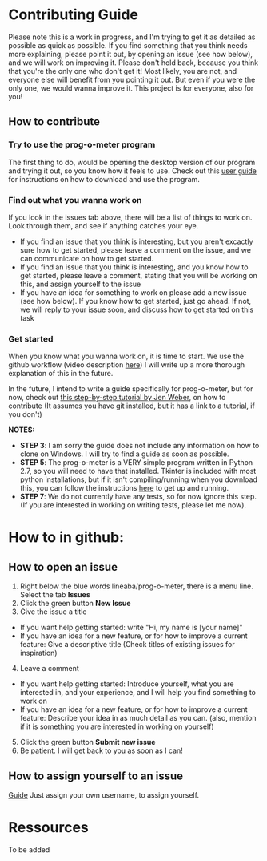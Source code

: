 # Contributing Guide
Please note this is a work in progress, and I'm trying to get it as detailed as possible as quick as possible. 
If you find something that you think needs more explaining, please point it out, by opening an issue (see how below), and we will work on improving it. Please don't hold back, because you think that you're the only one who don't get it! Most likely, you are not, and everyone else will benefit from you pointing it out. But even if you were the only one, we would wanna improve it. This project is for everyone, also for you!

## How to contribute

### Try to use the prog-o-meter program
The first thing to do, would be opening the desktop version of our program and trying it out, so you know how it feels to use.
Check out this [user guide](https://github.com/prog-o-meter/prog-o-meter/blob/master/user_guide.md) for instructions on how to download and use the program.

### Find out what you wanna work on
If you look in the issues tab above, there will be a list of things to work on. Look through them, and see if anything catches your eye.
* If you find an issue that you think is interesting, but you aren't excactly sure how to get started, please leave a comment on the issue, and we can communicate on how to get started.
* If you find an issue that you think is interesting, and you know how to get started, please leave a comment, stating that you will be working on this, and assign yourself to the issue 
* If you have an idea for something to work on please add a new issue (see how below). If you know how to get started, just go ahead. If not, we will reply to your issue soon, and discuss how to get started on this task

### Get started
When you know what you wanna work on, it is time to start. We use the github workflow (video description [here](https://www.youtube.com/watch?v=PBI2Rz-ZOxU)) I will write up a more thorough explanation of this in the future.

In the future, I intend to write a guide specifically for prog-o-meter, but for now, check out [this step-by-step tutorial by Jen Weber](https://medium.com/@jenweber/your-first-open-source-contribution-a-step-by-step-technical-guide-d3aca55cc5a6), on how to contribute (It assumes you have git installed, but it has a link to a tutorial, if you don't)

__NOTES:__
  * __STEP 3__: I am sorry the guide does not include any information on how to clone on Windows. I will try to find a guide as soon as possible.
  * __STEP 5__: The prog-o-meter is a VERY simple program written in Python 2.7, so you will need to have that installed.  Tkinter is included with most python installations, but if it isn't compiling/running when you download this, you can follow the instructions [here](http://www.tkdocs.com/tutorial/install.html) to get up and running.
  * __STEP 7__: We do not currently have any tests, so for now ignore this step. (If you are interested in working on writing tests, please let me now).

# How to in github:

## How to open an issue
1. Right below the blue words lineaba/prog-o-meter, there is a menu line. Select the tab __Issues__ 
2. Click the green button __New Issue__
3. Give the issue a title 
  * If you want help getting started: write "Hi, my name is [your name]"
  * If you have an idea for a new feature, or for how to improve a current feature: Give a descriptive title (Check titles of existing issues for inspiration)
4. Leave a comment
  * If you want help getting started: Introduce yourself, what you are interested in, and your experience, and I will help you find something to work on
  * If you have an idea for a new feature, or for how to improve a current feature: Describe your idea in as much detail as you can. (also, mention if it is something you are interested in working on yourself)
5. Click the green button __Submit new issue__
6. Be patient. I will get back to you as soon as I can!

## How to assign yourself to an issue
[Guide](https://help.github.com/articles/assigning-issues-and-pull-requests-to-other-github-users/ "github guide") Just assign your own username, to assign yourself.
  
 # Ressources
 To be added
